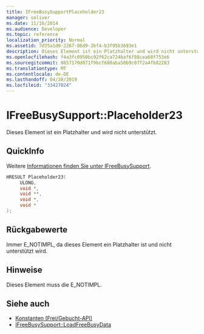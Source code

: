 ```yaml
---
title: IFreeBusySupportPlaceholder23
manager: soliver
ms.date: 11/16/2014
ms.audience: Developer
ms.topic: reference
localization_priority: Normal
ms.assetid: 7d35a1d0-2267-86d9-2bf4-b3f95b3693e1
description: Dieses Element ist ein Platzhalter und wird nicht unterstützt.
ms.openlocfilehash: f4a3fc0950bc92f62ca724baf6f88cea68f753e6
ms.sourcegitcommit: 8657170d071f9bcf680aba50b9c07f2a4fb82283
ms.translationtype: MT
ms.contentlocale: de-DE
ms.lasthandoff: 04/28/2019
ms.locfileid: "33427024"
---
```

# <a name="ifreebusysupportplaceholder23"></a>IFreeBusySupport::Placeholder23

Dieses Element ist ein Platzhalter und wird nicht unterstützt.
  
## <a name="quick-info"></a>QuickInfo

Weitere [Informationen finden Sie unter IFreeBusySupport](ifreebusysupport.md).
  
```cpp
HRESULT Placeholder23( 
     ULONG,  
     void *, 
     void **,  
     void *, 
     void * 
);
```

## <a name="return-values"></a>Rückgabewerte

Immer E_NOTIMPL, da dieses Element ein Platzhalter ist und nicht unterstützt wird.
  
## <a name="remarks"></a>Hinweise

Dieses Element muss die E_NOTIMPL.
  
## <a name="see-also"></a>Siehe auch

- [Konstanten (Frei/Gebucht-API)](constants-free-busy-api.md) 
- [IFreeBusySupport::LoadFreeBusyData](ifreebusysupport-loadfreebusydata.md)

